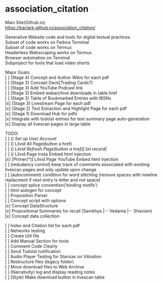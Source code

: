 # association_citation

Main Site(Github.io): <br> 
https://kaclark.github.io/association_citation/<br>

Generative Website code and tools for digital textual practices.<br>
Subset of code works on Fedora Terminal<br>
Subset of code works on Termux<br>
Headerless Webscraping works on Termux<br>
Browser automation on Terminal<br>
Subproject for tools that load video shorts<br>

Major Goals: <br>
[ ] (Stage 4) Concept and Author Wikis for each pdf<br>
[ ] (Stage 3) Concept Deck[Trading Cards?]<br>
[ ] (Stage 3) Add YouTube Podcast link<br>
[ ] (Stage 3) Embed webarchive downloads in table href<br>
[ ] (Stage 3) Table of Bookmarked Entries with IBSNs<br>
[x] (Stage 3) Livestream Page for each pdf<br>
[x] (Stage 2) Text Extraction and Highlight Page for each pdf<br>
[x] (Stage 1) Download Hub for pdfs<br>
[x] Integrate with todoist entries for text summary page auto-generation<br>
[x] Display all livescan pages in large table<br>

TODO: <br>
[ ] (*) Set up User Account<br>
[ ] (*) Lilvid All Page(button a href) <br>
[ ] (*) Lilvid Refresh Page(button a href)[.txt record]<br>
[ ] (*) Lilvid Page Insta Embed html injection<br>
[x] [Primer(*)] Lilvid Page YouTube Embed html injection<br>
[ ] (redudancy control) keep track of comments associated with existing livescan pages and only update upon change <br>
[ ] (autocomment) condition for word stitching (remove spaces with newline replacment if next entry is letter and not space) <br> 
[ ] concept splice convention('binding motifs') <br>
[ ] html autogen for concept <br>
[ ] Proposition Parser <br>
[ ] Concept script with options <br>
[x] Concept DataStructure <br>
[x] Propositional Summaries for recall (Samkhya |-- Vedanta |-- Shavism)  <br>
[x] Concept data collection <br>

[ ] Index and Citation list for each pdf <br>
[ ] Networkx testing <br>
[ ] Create Util file <br>
[ ] Add Manual Section for tools <br>
[ ] Comment Code Clearly <br>
[ ] Send Todoist notification <br>
[ ] Audio Player Testing for Stanzas on Vibration <br>
[ ] Restructure files (legacy folder) <br>
[ ] Move download files to Web Archive <br> 
[ ] (Narrativity) log and display reading notes<br>
[ ] (Style) Make download button in livescan table<br> 
